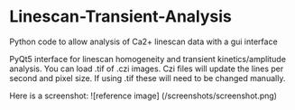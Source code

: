 # Linescan-Transient-Analysis
Python code to allow analysis of Ca2+ linescan data with a gui interface

PyQt5 interface for linescan homogeneity and transient kinetics/amplitude analysis. 
You can load .tif of .czi images. Czi files will update the lines per second and pixel size. 
If using .tif these will need to be changed manually. 

Here is a screenshot: ![reference image] (/screenshots/screenshot.png)
